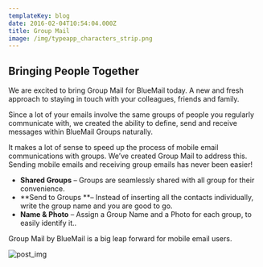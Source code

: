 ```yaml
---
templateKey: blog
date: 2016-02-04T10:54:04.000Z
title: Group Mail
image: /img/typeapp_characters_strip.png
---
```

## **Bringing People Together**

We are excited to bring Group Mail for BlueMail today. A new and fresh approach to staying in touch with your colleagues, friends and family.

Since a lot of your emails involve the same groups of people you regularly communicate with, we created the ability to define, send and receive messages within BlueMail Groups naturally.

It makes a lot of sense to speed up the process of mobile email communications with groups. We’ve created Group Mail to address this. Sending mobile emails and receiving group emails has never been easier!

* **Shared Groups** – Groups are seamlessly shared with all group for their convenience.
* **Send to Groups **– Instead of inserting all the contacts individually, write the group name and you are good to go.
* **Name & Photo** – Assign a Group Name and a Photo for each group, to easily identify it..

Group Mail by BlueMail is a big leap forward for mobile email users.

![post_img](/img/bluemail_groups.png)
